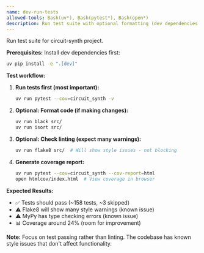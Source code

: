 ```yaml
---
name: dev-run-tests
allowed-tools: Bash(uv*), Bash(pytest*), Bash(open*)
description: Run test suite with optional formatting (dev dependencies required)
---
```


Run test suite for circuit-synth project.

**Prerequisites:** Install dev dependencies first:
```bash
uv pip install -e ".[dev]"
```

**Test workflow:**

1. **Run tests first (most important):**
   ```bash
   uv run pytest --cov=circuit_synth -v
   ```

2. **Optional: Format code (if making changes):**
   ```bash
   uv run black src/
   uv run isort src/
   ```

3. **Optional: Check linting (expect many warnings):**
   ```bash
   uv run flake8 src/  # Will show style issues - not blocking
   ```

4. **Generate coverage report:**
   ```bash
   uv run pytest --cov=circuit_synth --cov-report=html
   open htmlcov/index.html  # View coverage in browser
   ```

**Expected Results:**
- ✅ Tests should pass (~158 tests, ~3 skipped)
- ⚠️ Flake8 will show many style warnings (known issue)
- ⚠️ MyPy has type checking errors (known issue)
- 📊 Coverage around 24% (room for improvement)

**Note:** Focus on test passing rather than linting. The codebase has known style issues that don't affect functionality.